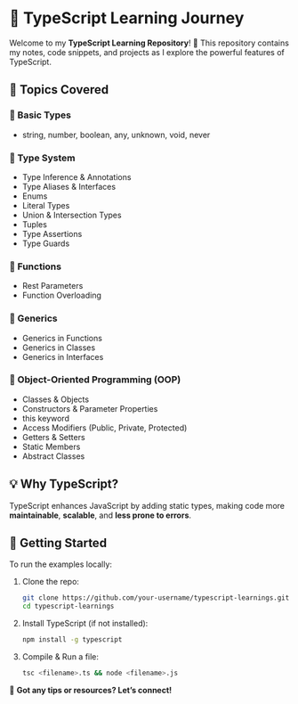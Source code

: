 # 🚀 TypeScript Learning Journey  

Welcome to my **TypeScript Learning Repository**! 🎯 This repository contains my notes, code snippets, and projects as I explore the powerful features of TypeScript.  

## 📌 Topics Covered  

### 🔹 Basic Types  
- string, number, boolean, any, unknown, void, never  

### 🔹 Type System  
- Type Inference & Annotations  
- Type Aliases & Interfaces  
- Enums  
- Literal Types  
- Union & Intersection Types  
- Tuples  
- Type Assertions  
- Type Guards  

### 🔹 Functions  
- Rest Parameters  
- Function Overloading  

### 🔹 Generics  
- Generics in Functions  
- Generics in Classes  
- Generics in Interfaces  

### 🔹 Object-Oriented Programming (OOP)  
- Classes & Objects  
- Constructors & Parameter Properties  
- this keyword  
- Access Modifiers (Public, Private, Protected)  
- Getters & Setters  
- Static Members  
- Abstract Classes  

## 💡 Why TypeScript?  
TypeScript enhances JavaScript by adding static types, making code more **maintainable**, **scalable**, and **less prone to errors**.  

## 🚀 Getting Started  
To run the examples locally:  
1. Clone the repo:  
   ```bash
   git clone https://github.com/your-username/typescript-learnings.git
   cd typescript-learnings
   ```
2. Install TypeScript (if not installed):  
   ```bash
   npm install -g typescript
   ```
3. Compile & Run a file:  
   ```bash
   tsc <filename>.ts && node <filename>.js
   ```

📢 **Got any tips or resources? Let’s connect!**
